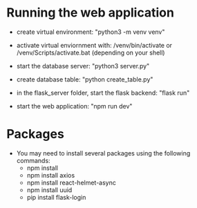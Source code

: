 # Running the web application
- create virtual environment: "python3 -m venv venv"

- activate virtual enviornment with: /venv/bin/activate or /venv/Scripts/activate.bat (depending on your shell)
- start the database server: "python3 server.py"
- create database table: "python create_table.py"
- in the flask_server folder, start the flask backend: "flask run"
- start the web application: "npm run dev"

# Packages
- You may need to install several packages using the following commands:
    - npm install
    - npm install axios
    - npm install react-helmet-async
    - npm install uuid
    - pip install flask-login
